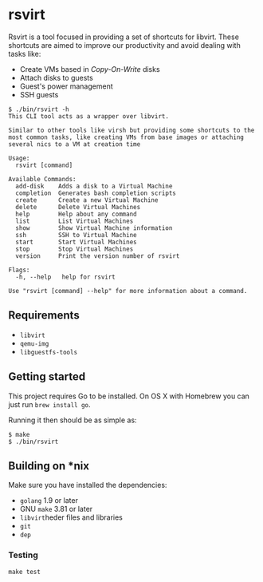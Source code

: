 # rsvirt

Rsvirt is a tool focused in providing a set of shortcuts for libvirt. These shortcuts are aimed to improve our productivity and avoid dealing with tasks like:

- Create VMs based in *Copy-On-Write* disks
- Attach disks to guests
- Guest's power management
- SSH guests

```
$ ./bin/rsvirt -h
This CLI tool acts as a wrapper over libvirt.

Similar to other tools like virsh but providing some shortcuts to the
most common tasks, like creating VMs from base images or attaching
several nics to a VM at creation time

Usage:
  rsvirt [command]

Available Commands:
  add-disk    Adds a disk to a Virtual Machine
  completion  Generates bash completion scripts
  create      Create a new Virtual Machine
  delete      Delete Virtual Machines
  help        Help about any command
  list        List Virtual Machines
  show        Show Virtual Machine information
  ssh         SSH to Virtual Machine
  start       Start Virtual Machines
  stop        Stop Virtual Machines
  version     Print the version number of rsvirt

Flags:
  -h, --help   help for rsvirt

Use "rsvirt [command] --help" for more information about a command.
```

## Requirements

- `libvirt`
- `qemu-img`
- `libguestfs-tools`

## Getting started

This project requires Go to be installed. On OS X with Homebrew you can just run `brew install go`.

Running it then should be as simple as:

```console
$ make
$ ./bin/rsvirt
```

## Building on *nix
Make sure you have installed the dependencies:

- `golang` 1.9 or later
- GNU `make` 3.81 or later
- `libvirt`heder files and libraries
- `git`
- `dep`

### Testing

``make test``
